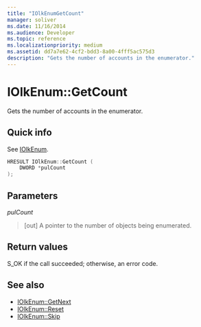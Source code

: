 ```yaml
---
title: "IOlkEnumGetCount"
manager: soliver
ms.date: 11/16/2014
ms.audience: Developer
ms.topic: reference
ms.localizationpriority: medium
ms.assetid: dd7a7e62-4cf2-bdd3-8a00-4fff5ac575d3
description: "Gets the number of accounts in the enumerator."
---
```


# IOlkEnum::GetCount

Gets the number of accounts in the enumerator.
  
## Quick info

See [IOlkEnum](iolkenum.md).
  
```cpp
HRESULT IOlkEnum::GetCount ( 
    DWORD *pulCount 
);

```

## Parameters

_pulCount_
  
> [out] A pointer to the number of objects being enumerated.
    
## Return values

S_OK if the call succeeded; otherwise, an error code.
  
## See also

- [IOlkEnum::GetNext](iolkenum-getnext.md)  
- [IOlkEnum::Reset](iolkenum-reset.md) 
- [IOlkEnum::Skip](iolkenum-skip.md)

